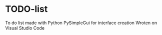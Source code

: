 # TODO-list
To do list made with Python
PySimpleGui for interface creation
Wroten on Visual Studio Code
